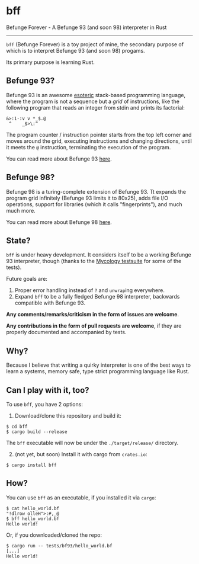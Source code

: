 # bff
Befunge Forever - A Befunge 93 (and soon 98) interpreter in Rust

---

`bff` (Befunge Forever) is a toy project of mine,
the secondary purpose of which is to interpret Befunge 93 (and soon 98) progams.

Its primary purpose is learning Rust.

## Befunge 93?

Befunge 93 is an awesome [esoteric](https://en.wikipedia.org/wiki/Esoteric_programming_language) stack-based programming language,
where the program is not a sequence but a *grid* of instructions, like the following program that reads an integer from stdin and prints its factorial:

```befunge
&>:1-:v v *_$.@ 
 ^    _$>\:^
```

The program counter / instruction pointer starts from the top left corner and moves around the grid, executing instructions and changing directions,
until it meets the `@` instruction, terminating the execution of the program.

You can read more about Befunge 93 [here](https://github.com/catseye/Befunge-93/blob/master/doc/Befunge-93.markdown).

## Befunge 98?

Befunge 98 is a turing-complete extension of Befunge 93. Tt expands the program grid infinitely (Befunge 93 limits it to 80x25), adds file I/O operations,
support for libraries (which it calls "fingerprints"), and much much more.

You can read more about Befunge 98 [here](https://github.com/catseye/Funge-98/blob/master/doc/funge98.markdown).

## State?

`bff` is under heavy development. It considers itself to be a working Befunge 93 interpreter, though
(thanks to the [Mycology testsuite](https://github.com/Deewiant/Mycology) for some of the tests).

Future goals are:
1. Proper error handling instead of `?` and `unwrap`ing everywhere.
2. Expand `bff` to be a fully fledged Befunge 98 interpreter, backwards compatible with Befunge 93.

**Any comments/remarks/criticism in the form of issues are welcome**.

**Any contributions in the form of pull requests are welcome**, if they are properly documented and accompanied by tests.

## Why?

Because I believe that writing a quirky interpreter is one of the best ways to learn a systems, memory safe, type strict programming language like Rust.

## Can I play with it, too?

To use `bff`, you have 2 options:

1. Download/clone this repository and build it:

```
$ cd bff
$ cargo build --release
```

The `bff` executable will now be under the `./target/release/` directory.

2. (not yet, but soon) Install it with cargo from `crates.io`:

```
$ cargo install bff
```

## How?

You can use `bff` as an executable, if you installed it via `cargo`:

```
$ cat hello_world.bf
"!dlrow olleH">:#,_@
$ bff hello_world.bf
Hello world!
```

Or, if you downloaded/cloned the repo:
```
$ cargo run -- tests/bf93/hello_world.bf
[...]
Hello world!
```
